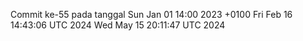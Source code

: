 Commit ke-55 pada tanggal Sun Jan 01 14:00 2023 +0100
Fri Feb 16 14:43:06 UTC 2024
Wed May 15 20:11:47 UTC 2024

